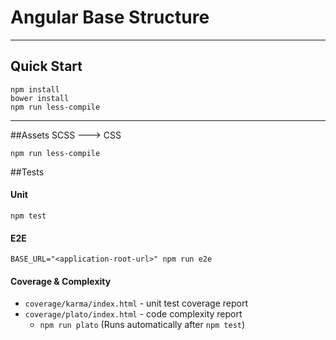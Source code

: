 # Angular Base Structure
- - -
## Quick Start
```shell
npm install
bower install
npm run less-compile
```
- - -

##Assets
SCSS ---> CSS

```
npm run less-compile
```

##Tests

#### Unit
```
npm test
```

#### E2E
```
BASE_URL="<application-root-url>" npm run e2e
```

#### Coverage & Complexity
- `coverage/karma/index.html` - unit test coverage report
- `coverage/plato/index.html` -  code complexity report
	- `npm run plato` (Runs automatically after `npm test`)